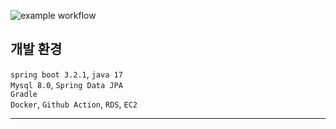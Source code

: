 ![example workflow](https://github.com/ksy37667/cheese/actions/workflows/cheese.yml/badge.svg)

## 개발 환경
`spring boot 3.2.1`, `java 17`  <br>
`Mysql 8.0`, `Spring Data JPA` <br>
`Gradle` <br>
`Docker`, `Github Action`, `RDS`, `EC2`

---